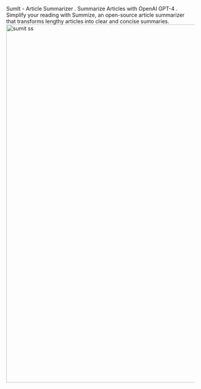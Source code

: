 SumIt - Article Summarizer 
. Summarize Articles with OpenAI GPT-4
. Simplify your reading with Summize, an open-source article summarizer that transforms lengthy articles into clear and concise summaries. 
<img width="959" alt="sumit ss" src="https://github.com/AyushAgarwal15/SumIt/assets/102687235/75c1c7f1-4266-4d87-8801-e8225557628c">
